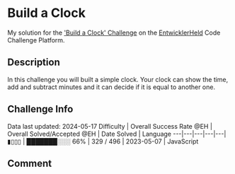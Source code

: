 # Build a Clock

My solution for the ['Build a Clock' Challenge](https://platform.entwicklerheld.de/challenge/build-a-clock?technology=JavaScript) on the [EntwicklerHeld](https://platform.entwicklerheld.de/) Code Challenge Platform.

## Description
In this challenge you will built a simple clock. Your clock can show the time, add and subtract minutes and it can decide if it is equal to another one.

## Challenge Info
Data last updated: 2024-05-17
Difficulty | Overall Success Rate @EH | Overall Solved/Accepted @EH | Date Solved | Language
---|---|---|---|---|
▮▯▯▯ | ███████░░░ 66% | 329 / 496 | 2023-05-07 | JavaScript

## Comment
